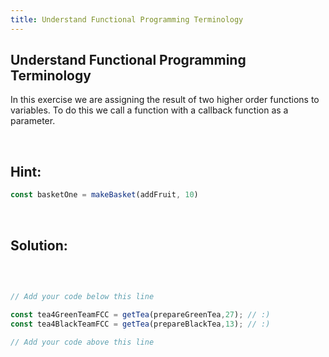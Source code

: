 ```yaml
---
title: Understand Functional Programming Terminology
---
```

## Understand Functional Programming Terminology
In this exercise we are assigning the result of two higher order functions to variables. To do this we call a function with a callback function as a parameter.

<br/>

## Hint:
```javascript 
const basketOne = makeBasket(addFruit, 10) 
```

<br/>

## Solution:

<br/>

```javascript

// Add your code below this line

const tea4GreenTeamFCC = getTea(prepareGreenTea,27); // :)
const tea4BlackTeamFCC = getTea(prepareBlackTea,13); // :)

// Add your code above this line

```
